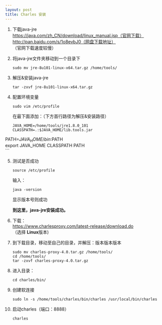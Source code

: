 ```yaml
---
layout: post
title: Charles 安装
---
```


1. 下载java-jre   
    https://java.com/zh_CN/download/linux_manual.jsp（官网下载）   
    http://pan.baidu.com/s/1o8evbJ0（网盘下载地址）   
    （官网下载速度较慢）   

2. 将java-jre文件夹移动到一个目录下   
    ```
    sudo mv jre-8u101-linux-x64.tar.gz /home/tools/   
    ```

3. 解压&安装java-jre   
    ```
    tar -zxvf jre-8u101-linux-x64.tar.gz   
    ```
4. 配置环境变量   
    ```
    sudo vim /etc/profile   
    ```
    在最下面添加：（下方首行路径为解压&安装路径）   
    ```
    JAVA_HOME=/home/tools/jre1.8.0_101   
    CLASSPATH=.:$JAVA_HOME/lib.tools.jar   
PATH=$JAVA_HOME/bin:$PATH   
    export JAVA_HOME CLASSPATH PATH   
    ```

5. 测试是否成功   
    ```
   source /etc/profile   
   ```
   输入：   
   ```
   java -version   
   ```
   显示版本号则成功   

   **到这里，java-jre安装成功。**   

6. 下载：   
   https://www.charlesproxy.com/latest-release/download.do   
  （选择 **Linux**版本)   

7. 到下载目录，移动至自己的目录，并解压：版本版本版本   
    ```
    sudo mv charles-proxy-4.0.tar.gz /home/tools/   
    cd /home/tools/   
    tar -zxvf charles-proxy-4.0.tar.gz   
    ```

8. 进入目录：   
    ```
    cd charles/bin/   
    ```

9. 创建软连接   
    ```
    sudo ln -s /home/tools/charles/bin/charles /usr/local/bin/charles   
    ```

10. 启动charles（端口：8888）   
    ```
    charles   
    ```
